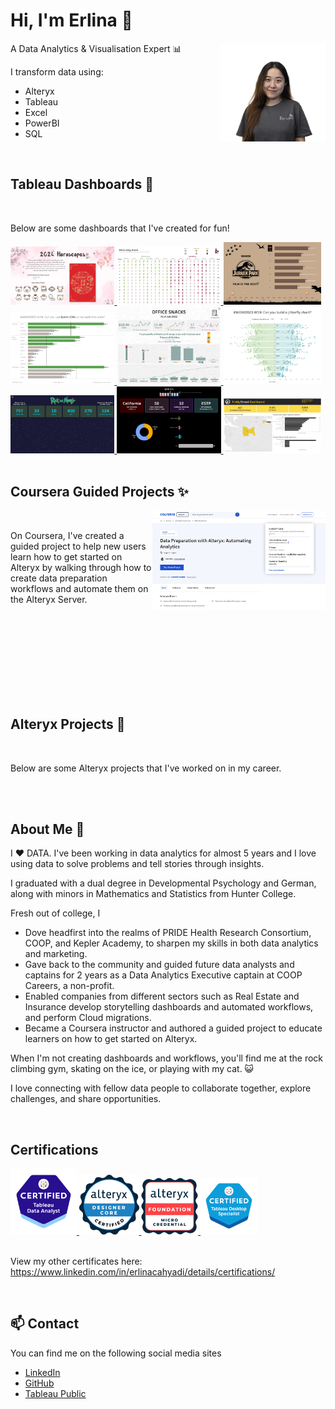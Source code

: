 # Hi, I'm Erlina 👋

<!--img src='https://avatars.githubusercontent.com/u/34423757?v=4' width="20%"-->

<img align="right" src="https://github.com/ErlinaAC/Images/blob/main/Profile.png" alt="Erlina Cahyadi" width="33.4%">

A Data Analytics & Visualisation Expert 📊

I transform data using:
- Alteryx
- Tableau
- Excel
- PowerBI
- SQL 

<br>

##  Tableau Dashboards 🌱

<br>

Below are some dashboards that I've created for fun!

<!-- Horoscopes -->
  <a href="https://public.tableau.com/app/profile/erlina6186/viz/HowsYourLuckIn2024/2024Horoscopes">
    <img src="https://github.com/ErlinaAC/Images/blob/main/2024%20Horoscopes.png" width ="33%">
  </a>
  

<!--Wine-ding Down -->
  <a href="https://public.tableau.com/app/profile/erlina6186/viz/WOW2023Week29Re-vizWine-dingDown/Wine-dingDown">
    <img src="https://github.com/ErlinaAC/Images/blob/main/Wine-ding%20Down.png" width ="33%">
  </a>


<!--Jurassic Park -->
  <a href="https://public.tableau.com/app/profile/erlina6186/viz/JurassicParkRatings/Dashboard1">
    <img src="https://github.com/ErlinaAC/Images/blob/main/Which%20Jurassic%20Park%20Film%20Is%20The%20Best.png" width ="31%">
  </a>


<!--WOW2021:16 -->
  <a href="https://public.tableau.com/app/profile/erlina6186/viz/WOW2021W16CanyouuseQuickLODstorecreatethisview_16917864949410/Dashboard1">
    <img src="https://github.com/ErlinaAC/Images/blob/main/%23WOW2021%20W16.png" width ="33%">
  </a>


<!--Office Snacks -->
  <a href="https://public.tableau.com/app/profile/erlina6186/viz/OfficeSnacks/OfficeSnacksDash">
    <img src="https://github.com/ErlinaAC/Images/blob/main/Office%20Snacks%20Dash.png" width ="33%">
  </a>



  <!--Jitterfly -->
  <a href="https://public.tableau.com/app/profile/erlina6186/viz/WOW2023W19_16842646953310/WOW2023Week19">
    <img src="https://github.com/ErlinaAC/Images/blob/main/%23WOW2023%20Week%2019.png" width ="31%">
  </a>


  <!--Rick and Morty-->
  <a href="https://public.tableau.com/app/profile/erlina6186/viz/RickandMortyAPIDashboardWeek/RickandMortyDash">
    <img src="https://github.com/ErlinaAC/Images/blob/main/Rick%20and%20Morty%20Dash.png" width ="33%">
  </a>


  <!--Who is a Survivor-->
  <a href="https://public.tableau.com/app/profile/erlina6186/viz/SurvivorDash/WhoisaSurvivorDash">
    <img src="https://github.com/ErlinaAC/Images/blob/main/Who%20is%20a%20Survivor%20Dash.png" width ="33%">
  </a>


  <!--FixMyStreet-->
  <a href="https://public.tableau.com/app/profile/erlina6186/viz/FixMyStreetDashboard/Dashboard1">
    <img src="https://github.com/ErlinaAC/Images/blob/main/FixMyStreet.png" width ="31%">
  </a>

<br>
<br>

## Coursera Guided Projects ✨



  <!--1. Data Preparation with Alteryx: Automating Alteryx-->
<a href="https://www.coursera.org/projects/data-preparation-with-alteryx--automating-analytics#about">
  <img src="https://github.com/ErlinaAC/Images/blob/main/Coursera.png" align="right" width="55%">
</a>

<br> 

On Coursera, I've created a guided project to help new users learn how to get started on Alteryx by walking through how to create data preparation workflows and automate them on the Alteryx Server.


<br> 
<br>
<br>
<br>
<br> 
<br>
<br> 
<br>


## Alteryx Projects 🚀

<br>

Below are some Alteryx projects that I've worked on in my career.

  <!--Extract Refreshes-->
 
<!--
   
<a href="https://github.com/ErlinaAC/Images/blob/main/Extract%20Refreshes.png">
    <img src="https://github.com/ErlinaAC/Images/blob/main/Extract%20Refreshes.png" width="49%"">
</a>

-->


  <!--Subscriptions-->

<!--

<a href="https://github.com/ErlinaAC/Images/blob/main/Subscriptions.png">
    <img src="https://github.com/ErlinaAC/Images/blob/main/Subscriptions.png" width="49%"">
</a>


-->

  <!--Users and User Groups-->

<!--
<a href="https://github.com/ErlinaAC/Images/blob/main/Users%20and%20User%20Groups.png">
    <img src="https://github.com/ErlinaAC/Images/blob/main/Users%20and%20User%20Groups.png" width="49%"">
</a>   

-->

  <!--Favorites-->

<!--

<a href="https://github.com/ErlinaAC/Images/blob/main/Favorites.png">
    <img src="https://github.com/ErlinaAC/Images/blob/main/Favorites.png" width="49%"">
</a>   

-->

<br>
<br>


## About Me 🤗


I ❤️ DATA. I've been working in data analytics for almost 5 years and I love using data to solve problems and tell stories through insights.

I graduated with a dual degree in Developmental Psychology and German, along with minors in Mathematics and Statistics from Hunter College. 

Fresh out of college, I
- Dove headfirst into the realms of PRIDE Health Research Consortium, COOP, and Kepler Academy, to sharpen my skills in both data analytics and marketing. 
- Gave back to the community and guided future data analysts and captains for 2 years as a Data Analytics Executive captain at COOP Careers, a non-profit.
- Enabled companies from different sectors such as Real Estate and Insurance develop storytelling dashboards and automated workflows, and perform Cloud migrations.
- Became a Coursera instructor and authored a guided project to educate learners on how to get started on Alteryx. 

When I'm not creating dashboards and workflows, you'll find me at the rock climbing gym, skating on the ice, or playing with my cat. 😺

I love connecting with fellow data people to collaborate together, explore challenges, and share opportunities.


  <!-- <img src="https://github.com/wjsutton/wjsutton.github.io/blob/master/assets/img/work_timeline.png?raw=true"> -->

<br>

## Certifications

  <!--Tableau Data Analyst-->
<a href="https://www.credly.com/badges/d4c6df45-3139-4d4a-a096-e63dffef93b3/linked_in_profile">
  <img src="https://github.com/ErlinaAC/Images/blob/main/Tableau%20Data%20Analyst.png" width="21%">
</a>


  <!--Alteryx Designer Core -->
<a href="https://www.credly.com/badges/517754e5-0c55-4d91-89f8-68a069029593/public_url">
  <img src="https://github.com/ErlinaAC/Images/blob/main/Alteryx%20Designer%20Core.png" width="19%">
</a>


  <!--Alteryx Foundational Micro-Credential-->
<a href="https://www.credly.com/badges/af5c6069-10cf-4a80-829e-88170201c57e/linked_in_profile">
  <img src="https://github.com/ErlinaAC/Images/blob/main/Alteryx%20Foundational%20Micro-Credential.png" width="18%">
</a>


  <!--Tableau Desktop Specialist-->
<a href="https://www.credly.com/badges/8bce8ef2-0e7a-4f18-b067-2e239008e09f/public_url">
  <img src="https://github.com/ErlinaAC/Images/blob/main/Tableau%20Desktop%20Specialist.png" width="18%">
</a>

<br>
<br>


View my other certificates here: https://www.linkedin.com/in/erlinacahyadi/details/certifications/

<br> 

## 📫 Contact

You can find me on the following social media sites

- [LinkedIn](https://www.linkedin.com/in/erlinacahyadi/)
- [GitHub](https://github.com/ErlinaAC)
- [Tableau Public](https://public.tableau.com/app/profile/erlina6186/vizzes)

